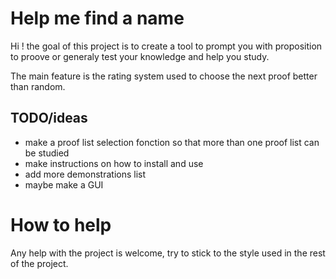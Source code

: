 # Help me find a name

Hi ! the goal of this project is to create a tool to prompt you with proposition to proove or generaly test your knowledge and help you study.

The main feature is the rating system used to choose the next proof better than random.

## TODO/ideas

- make a proof list selection fonction so that more than one proof list can be studied
- make instructions on how to install and use
- add more demonstrations list
- maybe make a GUI

# How to help

Any help with the project is welcome, try to stick to the style used in the rest of the project.
